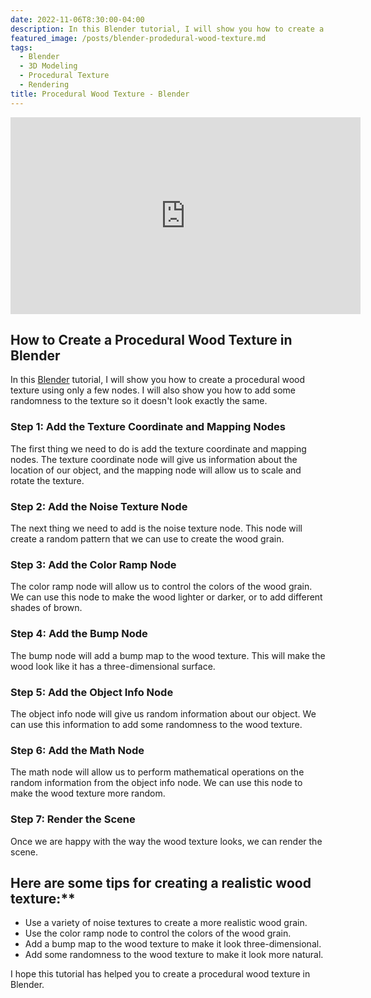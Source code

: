 ```yaml
---
date: 2022-11-06T8:30:00-04:00
description: In this Blender tutorial, I will show you how to create a procedural wood texture using only a few nodes.
featured_image: /posts/blender-prodedural-wood-texture.md
tags:
  - Blender
  - 3D Modeling
  - Procedural Texture
  - Rendering
title: Procedural Wood Texture - Blender
---
```


<div class="iframe-16-9-container">
<iframe class="youTubeIframe" width="560" height="315" src="https://www.youtube.com/embed/mLMESPS2uKY?rel=0" title="YouTube video player" frameborder="0" allow="accelerometer; autoplay; clipboard-write; encrypted-media; gyroscope; picture-in-picture; web-share" allowfullscreen></iframe>
</div>

## How to Create a Procedural Wood Texture in Blender

In this [Blender](blender.md) tutorial, I will show you how to create a procedural wood texture using only a few nodes. I will also show you how to add some randomness to the texture so it doesn't look exactly the same.

### Step 1: Add the Texture Coordinate and Mapping Nodes

The first thing we need to do is add the texture coordinate and mapping nodes. The texture coordinate node will give us information about the location of our object, and the mapping node will allow us to scale and rotate the texture.

### Step 2: Add the Noise Texture Node

The next thing we need to add is the noise texture node. This node will create a random pattern that we can use to create the wood grain.

### Step 3: Add the Color Ramp Node

The color ramp node will allow us to control the colors of the wood grain. We can use this node to make the wood lighter or darker, or to add different shades of brown.

### Step 4: Add the Bump Node

The bump node will add a bump map to the wood texture. This will make the wood look like it has a three-dimensional surface.

### Step 5: Add the Object Info Node

The object info node will give us random information about our object. We can use this information to add some randomness to the wood texture.

### Step 6: Add the Math Node

The math node will allow us to perform mathematical operations on the random information from the object info node. We can use this node to make the wood texture more random.

### Step 7: Render the Scene

Once we are happy with the way the wood texture looks, we can render the scene.

## Here are some tips for creating a realistic wood texture:\*\*

- Use a variety of noise textures to create a more realistic wood grain.
- Use the color ramp node to control the colors of the wood grain.
- Add a bump map to the wood texture to make it look three-dimensional.
- Add some randomness to the wood texture to make it look more natural.

I hope this tutorial has helped you to create a procedural wood texture in Blender.
